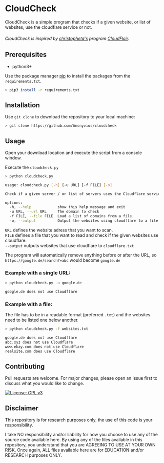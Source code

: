 # CloudCheck

CloudCheck is a simple program that checks if a given website, or list of websites, use the cloudflare service or not.
###### CloudCheck is inspired by [christophetd's](https://github.com/christophetd) program [CloudFlair](https://github.com/christophetd/CloudFlair).

## Prerequisites

- python3+

Use the package manager [pip](https://pip.pypa.io/en/stable/) to install the packages from the `requirements.txt`.

```bash
> pip3 install -r requirements.txt
```

## Installation

Use `git clone` to download the repository to your local machine:

```bash
> git clone https://github.com/Anonyvius/cloudcheck
```

## Usage

Open your download location and execute the script from a console window.

Execute the `cloudcheck.py`

```bash
> python cloudcheck.py

usage: cloudcheck.py [-h] [-u URL] [-f FILE] [-o]

Check if a given server / or list of servers uses the Cloudflare service.

options:
  -h, --help            show this help message and exit
  -u URL, --url URL     The domain to check
  -f FILE, --file FILE  Load a list of domains from a file.
  -o, --output          Output the websites using cloudflare to a file.
```

`URL` defines the website adress that you want to scan.\
`FILE` defines a file that you want to read and check if the given websites use cloudflare.\
`--output` outputs websites that use cloudflare to `cloudflare.txt`

The program will automatically remove anything before or after the URL, so `https://google.de/search?=abc` would become `google.de`

### Example with a single URL:

```bash
> python cloudcheck.py -u google.de

google.de does not use Cloudflare
```

### Example with a file:
The file has to be in a readable format (preferred `.txt`) and the websites need to be listed one below another. 

```bash
> python cloudcheck.py -f websites.txt

google.de does not use Cloudflare
abc.xyz does not use Cloudflare
www.ebay.com does not use Cloudflare
realsite.com does use Cloudflare
```

## Contributing
Pull requests are welcome. For major changes, please open an issue first to discuss what you would like to change.

[![License: GPL v3](https://img.shields.io/badge/License-GPLv3-blue.svg)](https://www.gnu.org/licenses/gpl-3.0)

## Disclaimer
This repository is for research purposes only, the use of this code is your responsibility.

I take NO responsibility and/or liability for how you choose to use any of the source code available here. By using any of the files available in this repository, you understand that you are AGREEING TO USE AT YOUR OWN RISK. Once again, ALL files available here are for EDUCATION and/or RESEARCH purposes ONLY.
